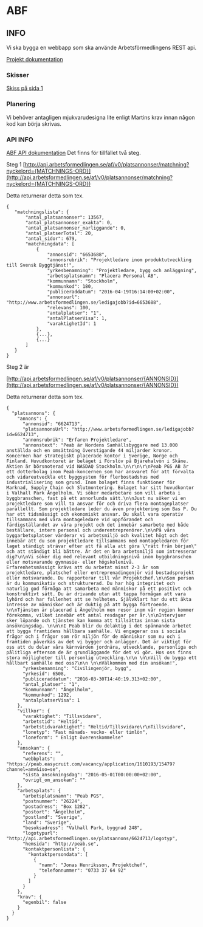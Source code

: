 # ABF

## INFO

Vi ska bygga en webbapp som ska använde Arbetsförmedlingens REST api.

[Projekt dokumentation](https://docs.google.com/document/d/1ajSBKel41_Ol-9qY4CoZmjG68BN8C3Mjv97Ng3g2-Xc/edit)

### Skisser
[Skiss på sida 1](https://cloud.githubusercontent.com/assets/14992545/15284935/bb6e016e-1b54-11e6-9d9e-64b1b466e240.png)
  
### Planering
  Vi behöver antagligen mjukvarudesigna lite enligt Martins krav innan någon kod kan börja skrivas.

### API INFO
[ABF API dokumentation](http://www.arbetsformedlingen.se/download/18.362b127c14924e08e87137a/1456135311017/tekniskbeskr_ledigajobb.pdf)
Det finns för tillfället två steg.

Steg 1
[http://api.arbetsformedlingen.se/af/v0/platsannonser/matchning?nyckelord={MATCHNINGS-ORD}](http://api.arbetsformedlingen.se/af/v0/platsannonser/matchning?nyckelord={MATCHNINGS-ORD})

Detta returnerar detta som tex.

    {
       "matchningslista": {
           "antal_platsannonser": 13567,
           "antal_platsannonser_exakta": 0,
           "antal_platsannonser_narliggande": 0,
           "antal_platserTotal": 20,
           "antal_sidor": 679,
           "matchningdata": [
               {
                   "annonsid": "6653688",
                   "annonsrubrik": "Projektledare inom produktutveckling till Svensk Byggtjänst!",
                   "yrkesbenamning": "Projektledare, bygg och anläggning",
                   "arbetsplatsnamn": "Placera Personal AB",
                   "kommunnamn": "Stockholm",
                   "kommunkod": 180,
                   "publiceraddatum": "2016-04-19T16:14:00+02:00",
                   "annonsurl": "http://www.arbetsformedlingen.se/ledigajobb?id=6653688",
                   "relevans": 100,
                   "antalplatser": "1",
                   "antalPlatserVisa": 1,
                   "varaktighetId": 1
               },
               {...},
               {...}
           ]
       }
    }

 Steg 2 är
 
[http://api.arbetsformedlingen.se/af/v0/platsannonser/{ANNONSID}](http://api.arbetsformedlingen.se/af/v0/platsannonser/{ANNONSID})

Detta returnerar detta som tex.

    {
      "platsannons": {
        "annons": {
          "annonsid": "6624713",
          "platsannonsUrl": "http://www.arbetsformedlingen.se/ledigajobb?id=6624713",
          "annonsrubrik": "Erfaren Projektledare",
          "annonstext": "Peab är Nordens Samhällsbyggare med 13.000 anställda och en omsättning överstigande 44 miljarder kronor. Koncernen har strategiskt placerade kontor i Sverige, Norge och Finland. Huvudkontoret är beläget i Förslöv på Bjärehalvön i Skåne. Aktien är börsnoterad vid NASDAQ Stockholm.\n\r\n\r\nPeab PGS AB är ett dotterbolag inom Peab-koncernen som har ansvaret för att förvalta och vidareutveckla ett byggsystem för flerbostadshus med industrialisering som grund. Inom bolaget finns funktioner för Marknad, Supply Chain och Slutmontering. Bolaget har sitt huvudkontor i Valhall Park Ängelholm. Vi söker medarbetare som vill arbeta i byggbranschen, fast på ett annorlunda sätt.\n\nJust nu söker vi en projektledare som vill ta ansvar för och driva flera montageplatser parallellt. Som projektledare leder du även projektering som Bas P. Du har ett tidsmässigt och ekonomiskt ansvar. Du skall vara operativ tillsammans med våra montageledare vid uppförandet och färdigställandet av våra projekt och det innebär samarbete med både beställare, intern personal och underentreprenörer.\n\nPå våra byggarbetsplatser värderar vi arbetsmiljö och kvalitet högt och det innebär att du som projektledare tillsammans med montageledaren för laget ständigt strävar efter att få alla att göra \"rätt från början\" och att ständigt bli bättre. Är det en bra arbetsmiljö som intresserar dig?\n\nVi söker dig med relevant utbildningsnivå inom byggbranschen eller motsvarande gymnasie- eller högskolenivå. Erfarenhetsmässigt krävs att du arbetat minst 2-3 år som projektledare, platschef eller entreprenadingenjör vid bostadsprojekt eller motsvarande. Du rapporterar till vår Projektchef.\n\nSom person är du kommunikativ och strukturerad. Du har hög integritet och naturlig god förmåga att samarbeta med människor på ett positivt och konstruktivt sätt. Du är drivande utan att tappa förmågan att vara lyhörd och har fallenhet att se helheten. Självklart har du ett äkta intresse av människor och är duktig på att bygga förtroende. \n\nTjänsten är placerad i Ängelholm men resor inom vår region kommer förekomma, vilket innebär ett antal resdagar per år.\n\nIntervjuer sker löpande och tjänsten kan komma att tillsättas innan sista ansökningsdag. \n\n\nI Peab blir du delaktig i det spännande arbetet att bygga framtidens hållbara samhälle. Vi engagerar oss i sociala frågor och i frågor som rör miljön för de människor som nu och i framtiden påverkas av det vi bygger och anlägger. Det är viktigt för oss att du delar våra kärnvärden jordnära, utvecklande, personliga och pålitliga eftersom de är grundläggande för det vi gör. Hos oss finns stora möjligheter till personlig utveckling.\n\n \n\nVill du bygga ett hållbart samhälle med oss?\n\n \n\nVälkommen med din ansökan!",
          "yrkesbenamning": "Civilingenjör, bygg",
          "yrkesid": 6508,
          "publiceraddatum": "2016-03-30T14:40:19.313+02:00",
          "antal_platser": "1",
          "kommunnamn": "Ängelholm",
          "kommunkod": 1292,
          "antalplatserVisa": 1
        },
        "villkor": {
          "varaktighet": "Tillsvidare",
          "arbetstid": "Heltid",
          "arbetstidvaraktighet": "Heltid/Tillsvidare\r\nTillsvidare",
          "lonetyp": "Fast månads- vecko- eller timlön",
          "loneform": " Enligt överenskommelse"
        },
        "ansokan": {
          "referens": "",
          "webbplats": "https://peab.easycruit.com/vacancy/application/1610193/15479?channel=amv&iso=se",
          "sista_ansokningsdag": "2016-05-01T00:00:00+02:00",
          "ovrigt_om_ansokan": ""
        },
        "arbetsplats": {
          "arbetsplatsnamn": "Peab PGS",
          "postnummer": "26224",
          "postadress": "Box 1282",
          "postort": "Ängelholm",
          "postland": "Sverige",
          "land": "Sverige",
          "besoksadress": "Valhall Park, byggnad 248",
          "logotypurl": "http://api.arbetsformedlingen.se/platsannons/6624713/logotyp",
          "hemsida": "http://peab.se",
          "kontaktpersonlista": {
            "kontaktpersondata": [
              {
                "namn": "Jonas Henriksson, Projektchef",
                "telefonnummer": "0733 37 64 92"
              }
            ]
          }
        },
        "krav": {
          "egenbil": false
        }
      }
    }

